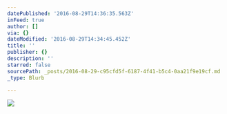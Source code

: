 ```yaml
---
datePublished: '2016-08-29T14:36:35.563Z'
inFeed: true
author: []
via: {}
dateModified: '2016-08-29T14:34:45.452Z'
title: ''
publisher: {}
description: ''
starred: false
sourcePath: _posts/2016-08-29-c95cfd5f-6187-4f41-b5c4-0aa21f9e19cf.md
_type: Blurb

---
```

![](https://the-grid-user-content.s3-us-west-2.amazonaws.com/affd72db-6f12-4728-a047-b2af846dfc96.jpg)